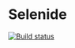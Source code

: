 # Selenide
[![Build status](https://ci.appveyor.com/api/projects/status/aji9q8j1sbhuq3a6/branch/main?svg=true)](https://ci.appveyor.com/project/SergKry/selenide/branch/main)
